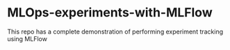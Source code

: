 # MLOps-experiments-with-MLFlow
This repo has a complete demonstration of performing experiment tracking using MLFlow
